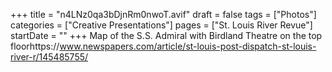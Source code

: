 +++
title = "n4LNz0qa3bDjnRm0nwoT.avif"
draft = false
tags = ["Photos"]
categories = ["Creative Presentations"]
pages = ["St. Louis River Revue"]
startDate = ""
+++
Map of the S.S. Admiral with Birdland Theatre on the top floorhttps://www.newspapers.com/article/st-louis-post-dispatch-st-louis-river-r/145485755/

